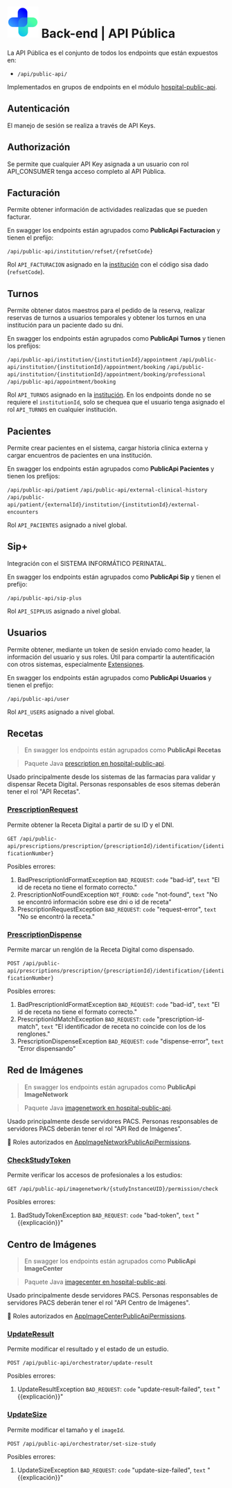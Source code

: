 # ![logo](../../front-end/apps/projects/hospital/src/assets/custom/icons/icon-72x72.png) Back-end | API Pública

La API Pública es el conjunto de todos los endpoints que están expuestos en:

*  `/api/public-api/`

Implementados en grupos de endpoints en el módulo [hospital-public-api](../hospital-public-api/).

## Autenticación

El manejo de sesión se realiza a través de API Keys.

## Authorización

Se permite que cualquier API Key asignada a un usuario con rol API_CONSUMER tenga acceso completo al API Pública.

## Facturación 

Permite obtener información de actividades realizadas que se pueden facturar.

En swagger los endpoints están agrupados como **PublicApi Facturacion** y tienen el prefijo:

`/api/public-api/institution/refset/{refsetCode}`

Rol `API_FACTURACION` asignado en la [institución](../hospital-api/src/main/java/net/pladema/establishment/repository/entity/Institution.java) con el código sisa dado (`refsetCode`).

## Turnos

Permite obtener datos maestros para el pedido de la reserva, realizar reservas de turnos a usuarios temporales y obtener los turnos en una institución para un paciente dado su dni.

En swagger los endpoints están agrupados como **PublicApi Turnos** y tienen los prefijos:

`/api/public-api/institution/{institutionId}/appointment`
`/api/public-api/institution/{institutionId}/appointment/booking`
`/api/public-api/institution/{institutionId}/appointment/booking/professional`
`/api/public-api/appointment/booking`

Rol `API_TURNOS` asignado en la [institución](../hospital-api/src/main/java/net/pladema/establishment/repository/entity/Institution.java). En los endpoints donde no se requiere el `institutionId`, solo se chequea que el usuario tenga asignado el rol `API_TURNOS` en cualquier institución.

## Pacientes

Permite crear pacientes en el sistema, cargar historia clinica externa y cargar encuentros de pacientes en una institución.

En swagger los endpoints están agrupados como **PublicApi Pacientes** y tienen los prefijos:

`/api/public-api/patient`
`/api/public-api/external-clinical-history`
`/api/public-api/patient/{externalId}/institution/{institutionId}/external-encounters`

Rol `API_PACIENTES` asignado a nivel global.

## Sip+

Integración con el SISTEMA INFORMÁTICO PERINATAL.

En swagger los endpoints están agrupados como **PublicApi Sip** y tienen el prefijo:

`/api/public-api/sip-plus`

Rol `API_SIPPLUS` asignado a nivel global.

## Usuarios

Permite obtener, mediante un token de sesión enviado como header, la información del usuario y sus roles. Útil para compartir la autentificación con otros sistemas, especialmente [Extensiones](./extensiones.md).

En swagger los endpoints están agrupados como **PublicApi Usuarios** y tienen el prefijo:

`/api/public-api/user`


Rol `API_USERS` asignado a nivel global.

## Recetas

> En swagger los endpoints están agrupados como **PublicApi Recetas**

> Paquete Java [prescription en hospital-public-api](../hospital-public-api/src/main/java/ar/lamansys/sgh/publicapi/prescription).

Usado principalmente desde los sistemas de las farmacias para validar y dispensar Receta Digital. Personas responsables de esos sitemas deberán tener el rol "API Recetas".

### [PrescriptionRequest](../hospital-public-api/src/main/java/ar/lamansys/sgh/publicapi/prescription/infrastructure/input/rest/PrescriptionAccessController.java)

Permite obtener la Receta Digital a partir de su ID y el DNI.

`GET /api/public-api/prescriptions/prescription/{prescriptionId}/identification/{identificationNumber}`

Posibles errores:
1. BadPrescriptionIdFormatException `BAD_REQUEST`: `code` "bad-id", `text` "El id de receta no tiene el formato correcto."
2. PrescriptionNotFoundException `NOT_FOUND`: `code` "not-found", `text` "No se encontró información sobre ese dni o id de receta"
3. PrescriptionRequestException `BAD_REQUEST`: `code` "request-error", `text` "No se encontró la receta."

### [PrescriptionDispense](../hospital-public-api/src/main/java/ar/lamansys/sgh/publicapi/prescription/infrastructure/input/rest/PrescriptionAccessController.java)

Permite marcar un renglón de la Receta Digital como dispensado.

`POST /api/public-api/prescriptions/prescription/{prescriptionId}/identification/{identificationNumber}`

Posibles errores:
1. BadPrescriptionIdFormatException `BAD_REQUEST`: `code` "bad-id", `text` "El id de receta no tiene el formato correcto."
2. PrescriptionIdMatchException `BAD_REQUEST`: `code` "prescription-id-match", `text` "El identificador de receta no coincide con los de los renglones."
3. PrescriptionDispenseException `BAD_REQUEST`: `code` "dispense-error", `text` "Error dispensando"

## Red de Imágenes

> En swagger los endpoints están agrupados como **PublicApi ImageNetwork** 

> Paquete Java [imagenetwork en hospital-public-api](../hospital-public-api/src/main/java/ar/lamansys/sgh/publicapi/imagenetwork).

Usado principalmente desde servidores PACS. Personas responsables de servidores PACS deberán tener el rol "API Red de Imágenes".

🪪 Roles autorizados en [AppImageNetworkPublicApiPermissions](../app/src/main/java/ar/lamansys/sgh/publicapi/imagenetwork/infrastructure/input/service/AppImageNetworkPublicApiPermissions.java).

### [CheckStudyToken](../hospital-public-api/src/main/java/ar/lamansys/sgh/publicapi/imagenetwork/infrastructure/input/rest/CheckStudyTokenController.java)

Permite verificar los accesos de profesionales a los estudios:

`GET /api/public-api/imagenetwork/{studyInstanceUID}/permission/check`

Posibles errores:
1. BadStudyTokenException `BAD_REQUEST`: `code` "bad-token", `text` "{{explicación}}"

## Centro de Imágenes

> En swagger los endpoints están agrupados como **PublicApi ImageCenter** 

> Paquete Java [imagecenter en hospital-public-api](../hospital-public-api/src/main/java/ar/lamansys/sgh/publicapi/imagecenter).

Usado principalmente desde servidores PACS. Personas responsables de servidores PACS deberán tener el rol "API Centro de Imágenes".

🪪 Roles autorizados en [AppImageCenterPublicApiPermissions](../app/src/main/java/ar/lamansys/sgh/publicapi/imagecenter/infrastructure/input/service/AppImageCenterPublicApiPermissions.java).

### [UpdateResult](../hospital-public-api/src/main/java/ar/lamansys/sgh/publicapi/imagecenter/infrastructure/input/rest/OrchestratorController.java)

Permite modificar el resultado y el estado de un estudio.

`POST /api/public-api/orchestrator/update-result`

Posibles errores:
1. UpdateResultException `BAD_REQUEST`: `code` "update-result-failed", `text` "{{explicación}}"

### [UpdateSize](../hospital-public-api/src/main/java/ar/lamansys/sgh/publicapi/imagecenter/infrastructure/input/rest/OrchestratorController.java)

Permite modificar el tamaño y el `imageId`.

`POST /api/public-api/orchestrator/set-size-study`

Posibles errores:
1. UpdateSizeException `BAD_REQUEST`: `code` "update-size-failed", `text` "{{explicación}}"

